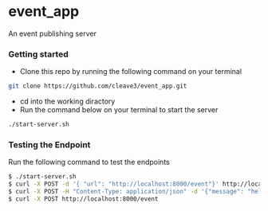 # event_app

An event publishing server

### Getting started

- Clone this repo by running the following command on your terminal

```sh
git clone https://github.com/cleave3/event_app.git

```

- cd into the working diractory
- Run the command below on your terminal to start the server

```sh
./start-server.sh
```

### Testing the Endpoint

Run the following command to test the endpoints

```sh
$ ./start-server.sh
$ curl -X POST -d '{ "url": "http://localhost:8000/event"}' http://localhost:8000/subscribe/topic1
$ curl -X POST -H "Content-Type: application/json" -d '{"message": "hello"}' http://localhost:8000/publish/topic1
$ curl -X POST http://localhost:8000/event

```
